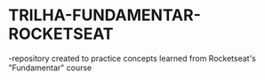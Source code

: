 # TRILHA-FUNDAMENTAR-ROCKETSEAT
-repository created to practice concepts learned from Rocketseat's "Fundamentar" course
